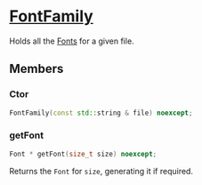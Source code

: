 # [FontFamily](FontFamily.hpp)

Holds all the [Fonts](Font.md) for a given file.

## Members

### Ctor

```cpp
FontFamily(const std::string & file) noexcept;
```

### getFont

```cpp
Font * getFont(size_t size) noexcept;
```

Returns the `Font` for `size`, generating it if required.
